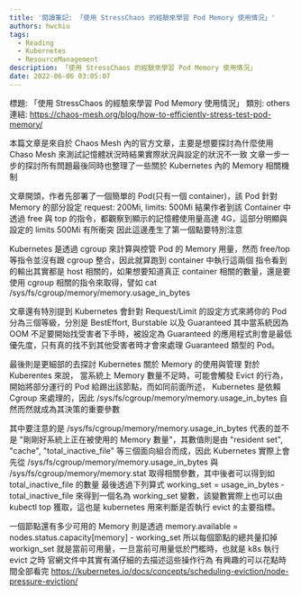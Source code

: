 ```yaml
---
title: '閱讀筆記: 「使用 StressChaos 的經驗來學習 Pod Memory 使用情況」'
authors: hwchiu
tags:
  - Reading
  - Kubernetes
  - ResourceManagement
description: 「使用 StressChaos 的經驗來學習 Pod Memory 使用情況」
date: 2022-06-06 03:05:07
---
```


標題: 「使用 StressChaos 的經驗來學習 Pod Memory 使用情況」
類別: others
連結: https://chaos-mesh.org/blog/how-to-efficiently-stress-test-pod-memory/

本篇文章是來自於 Chaos Mesh 內的官方文章，主要是想要探討為什麼使用 Chaso Mesh 來測試記憶體狀況時結果實際狀況與設定的狀況不一致
文章一步一步的探討所有問題最後同時也整理了一些關於 Kubernetes 內的 Memory 相關機制

文章開頭，作者先部署了一個簡單的 Pod(只有一個 container)，該 Pod 針對 Memory 的部分設定 request: 200Mi, limits: 500Mi
結果作者到該 Container 中透過 free 與 top 的指令，都觀察到顯示的記憶體使用量高達 4G，這部分明顯與設定的 limits 500Mi 有所衝突
因此這邊產生了第一個點要特別注意

Kubernetes 是透過 cgroup 來計算與控管 Pod 的 Memory 用量，然而 free/top 等指令並沒有跟 cgroup 整合，因此就算跑到 container 中執行這兩個
指令看到的輸出其實都是 host 相關的，如果想要知道真正 container 相關的數量，還是要使用 cgroup 相關的指令來取得，譬如
cat /sys/fs/cgroup/memory/memory.usage_in_bytes 

文章還有特別提到 Kubernetes 會針對 Request/Limit 的設定方式來將你的 Pod 分為三個等級，分別是 BestEffort, Burstable 以及 Guaranteed
其中當系統因為 OOM 不足要開始找受害者下手時，被設定為 Guaranteed 的應用程式則會是最低優先度，只有真的找不到其他受害者時才會來處理 Guaranteed 類型的 Pod。

最後則是更細部的去探討 Kubernetes 關於 Memory 的使用與管理
對於 Kuberentes 來說， 當系統上 Memory 數量不足時，可能會觸發 Evict 的行為，開始將部分運行的 Pod 給踢出該節點，而如同前面所述， Kubernetes 是依賴
Cgroup 來處理的，因此 /sys/fs/cgroup/memory/memory.usage_in_bytes 自然而然就成為其決策的重要參數

其中要注意的是 /sys/fs/cgroup/memory/memory.usage_in_bytes 代表的並不是 "剛剛好系統上正在被使用的 Memory 數量"，其數值則是由
"resident set", "cache", "total_inactive_file" 等三個面向組合而成，因此 Kubernetes 實際上會先從
/sys/fs/cgroup/memory/memory.usage_in_bytes 與 /sys/fs/cgroup/memory/memory.stat 取得相關參數，其中後者可以得到如 total_inactive_file 的數量
最後透過下列算式
working_set = usage_in_bytes - total_inactive_file 來得到一個名為 working_set 變數，該變數實際上也可以由 kubectl top 獲取，這也是 kubernetes 用來判斷是否執行 evict 的主要指標。

一個節點還有多少可用的 Memory 則是透過
memory.available = nodes.status.capacity[memory] - working_set
所以每個節點的總共量扣掉 workign_set 就是當前可用量，一旦當前可用量低於門檻時，也就是 k8s 執行 evict 之時
官網文件中其實有滿仔細的去描述這些操作行為
有興趣的可以花點時間全部看完
https://kubernetes.io/docs/concepts/scheduling-eviction/node-pressure-eviction/

